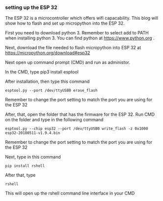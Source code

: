 ### setting up the ESP 32

The ESP 32 is a microcontroller which offers wifi capacability. This blog will show how to flash and set up micropython into the ESP 32.

First you need to download python 3. Remember to select add to PATH when installing python 3. You can find python at https://www.python.org . 

Next, download the file needed to flash micropython into ESP 32 at https://micropython.org/download#esp32

Next open up command prompt (CMD) and run as administor.

In the CMD, type 
    pip3 install esptool

After installation, then type this command

    esptool.py --port /dev/ttyUSB0 erase_flash

Remember to change the port setting to match the port you are using for the ESP 32

After, that, open the folder that has the firmware for the ESP 32. Run CMD on the folder and type in the following command

    esptool.py --chip esp32 --port /dev/ttyUSB0 write_flash -z 0x1000 esp32-20180511-v1.9.4.bin

Remember to change the port setting to match the port you are using for the ESP 32

Next, type in this command

    pip install rshell

After that, type

    rshell

This will open up the rshell command line interface in your CMD

